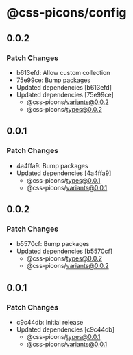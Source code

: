 # @css-picons/config

## 0.0.2

### Patch Changes

- b613efd: Allow custom collection
- 75e99ce: Bump packages
- Updated dependencies [b613efd]
- Updated dependencies [75e99ce]
  - @css-picons/variants@0.0.2
  - @css-picons/types@0.0.2

## 0.0.1

### Patch Changes

- 4a4ffa9: Bump packages
- Updated dependencies [4a4ffa9]
  - @css-picons/types@0.0.1
  - @css-picons/variants@0.0.1

## 0.0.2

### Patch Changes

- b5570cf: Bump packages
- Updated dependencies [b5570cf]
  - @css-picons/types@0.0.2
  - @css-picons/variants@0.0.2

## 0.0.1

### Patch Changes

- c9c44db: Initial release
- Updated dependencies [c9c44db]
  - @css-picons/types@0.0.1
  - @css-picons/variants@0.0.1
